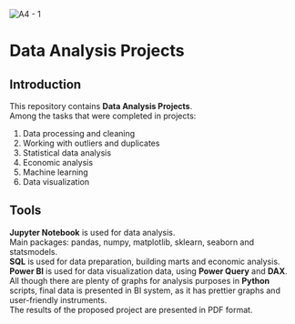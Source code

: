 ![A4 - 1](https://user-images.githubusercontent.com/119155885/207307183-a0063b3c-cec7-43be-bc48-2ad58d70439d.png)

# Data Analysis Projects

## Introduction

This repository contains **Data Analysis Projects**.  
Among the tasks that were completed in projects:
1. Data processing and cleaning
2. Working with outliers and duplicates
3. Statistical data analysis
4. Economic analysis
5. Machine learning
6. Data visualization

## Tools

**Jupyter Notebook** is used for data analysis.  
Main packages: pandas, numpy, matplotlib, sklearn, seaborn and statsmodels.  
**SQL** is used for data preparation, building marts and economic analysis.  
**Power BI** is used for data visualization data, using **Power Query** and **DAX**.  
All though there are plenty of graphs for analysis purposes in **Python** scripts, final data is presented in BI system, as it has prettier graphs and user-friendly instruments.  
The results of the proposed project are presented in PDF format.

